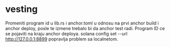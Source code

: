 # vesting
Promeniti program id u lib.rs i anchor.toml u odnosu na prvi anchor build i anchor deploy, posle te izmene trebalo bi da anchor test radi.
Program ID ce se pojaviti na kraju anchor deploya.
solana config set --url http://127.0.0.1:8899 popravlja problem sa localnetom.
